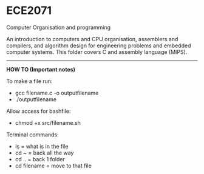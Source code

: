 # ECE2071
Computer Organisation and programming

An introduction to computers and CPU organisation, assemblers and compilers, and algorithm design for engineering problems and embedded computer systems. This folder covers C and assembly language (MIPS).

----------------------------------------------------------------------------------------------------------------------------

**HOW TO (Important notes)**

To make a file run:
- gcc filename.c -o outputfilename
- ./outputfilename

Allow access for bashfile:
- chmod +x src/filename.sh

Terminal commands:
- ls = what is in the file
- cd ~ = back all the way
- cd .. = back 1 folder
- cd filename = move to that file

